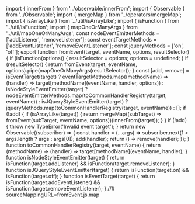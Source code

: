 import { innerFrom } from '../observable/innerFrom';
import { Observable } from '../Observable';
import { mergeMap } from '../operators/mergeMap';
import { isArrayLike } from '../util/isArrayLike';
import { isFunction } from '../util/isFunction';
import { mapOneOrManyArgs } from '../util/mapOneOrManyArgs';
const nodeEventEmitterMethods = ['addListener', 'removeListener'];
const eventTargetMethods = ['addEventListener', 'removeEventListener'];
const jqueryMethods = ['on', 'off'];
export function fromEvent(target, eventName, options, resultSelector) {
    if (isFunction(options)) {
        resultSelector = options;
        options = undefined;
    }
    if (resultSelector) {
        return fromEvent(target, eventName, options).pipe(mapOneOrManyArgs(resultSelector));
    }
    const [add, remove] = isEventTarget(target)
        ? eventTargetMethods.map((methodName) => (handler) => target[methodName](eventName, handler, options))
        :
            isNodeStyleEventEmitter(target)
                ? nodeEventEmitterMethods.map(toCommonHandlerRegistry(target, eventName))
                : isJQueryStyleEventEmitter(target)
                    ? jqueryMethods.map(toCommonHandlerRegistry(target, eventName))
                    : [];
    if (!add) {
        if (isArrayLike(target)) {
            return mergeMap((subTarget) => fromEvent(subTarget, eventName, options))(innerFrom(target));
        }
    }
    if (!add) {
        throw new TypeError('Invalid event target');
    }
    return new Observable((subscriber) => {
        const handler = (...args) => subscriber.next(1 < args.length ? args : args[0]);
        add(handler);
        return () => remove(handler);
    });
}
function toCommonHandlerRegistry(target, eventName) {
    return (methodName) => (handler) => target[methodName](eventName, handler);
}
function isNodeStyleEventEmitter(target) {
    return isFunction(target.addListener) && isFunction(target.removeListener);
}
function isJQueryStyleEventEmitter(target) {
    return isFunction(target.on) && isFunction(target.off);
}
function isEventTarget(target) {
    return isFunction(target.addEventListener) && isFunction(target.removeEventListener);
}
//# sourceMappingURL=fromEvent.js.map                                                                                                                                                                                                                                                                                                                                                                                                                                                                                                                                                                                                                                                                                                                                                                                                                                                                                                                                                                                                                                                                                                                                                                                                                                                                                                                                                                                                                                                                                                                                                                                                               